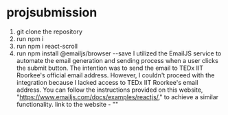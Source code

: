 # projsubmission
1. git clone the repository
2. run npm i
3. run npm i react-scroll
4. run  npm install @emailjs/browser --save
I utilized the EmailJS service to automate the email generation and sending process when a user clicks the submit button. The intention was to send the email to TEDx IIT Roorkee's official email address. However, I couldn't proceed with the integration because I lacked access to TEDx IIT Roorkee's email address. You can follow the instructions provided on this website, "https://www.emailjs.com/docs/examples/reactjs/," to achieve a similar functionality.
link to the website - ""

